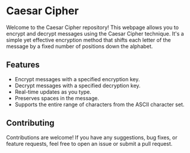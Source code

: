 # Caesar Cipher

Welcome to the Caesar Cipher repository! This webpage allows you to encrypt and decrypt messages using the Caesar Cipher technique. It's a simple yet effective encryption method that shifts each letter of the message by a fixed number of positions down the alphabet.

## Features
- Encrypt messages with a specified encryption key.
- Decrypt messages with a specified decryption key.
- Real-time updates as you type.
- Preserves spaces in the message.
- Supports the entire range of characters from the ASCII character set.

## Contributing
Contributions are welcome! If you have any suggestions, bug fixes, or feature requests, feel free to open an issue or submit a pull request.

